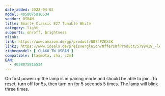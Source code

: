 ```yaml
---
date_added: 2022-04-02
model: 4058075816534
vendor: OSRAM
title: Smart+ Classic E27 Tunable White
category: light
supports: on/off, brightness
mlink: 
link: https://www.amazon.de/gp/product/B074PZKX4K
link2: https://www.idealo.de/preisvergleich/OffersOfProduct/5799419_-led-smart-tunable-white-9w-60w-e27-816534-osram.html
zigbeemodel: ['CLA60 TW OSRAM']
compatible: [tasmota, zha, z2m]
EAN:
  - 4058075816534
---
```


On first power up the lamp is in pairing mode and should be able to join. To reset, turn off for 5s, then turn on for 5 seconds 5 times. The lamp will blink three times.
